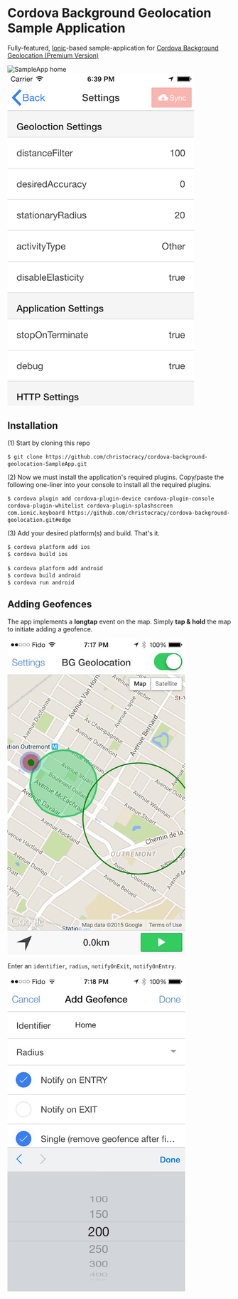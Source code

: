 # Cordova Background Geolocation Sample Application

Fully-featured, [Ionic](http://ionicframework.com/)-based sample-application for [Cordova Background Geolocation  (Premium Version)](http://christocracy.github.io/cordova-background-geolocation/)

![SampleApp home](https://www.dropbox.com/s/41gbtut47gk2exi/Screenshot%202015-06-06%2012.19.03.png?dl=1)
![Android Battery Performance](/resources/sampleapp-ionic-settings.png "SampleApp Settings")

## Installation

(1) Start by cloning this repo

```
$ git clone https://github.com/christocracy/cordova-background-geolocation-SampleApp.git
```

(2) Now we must install the application's required plugins.  Copy/paste the following one-liner into your console to install all the required plugins.

```
$ cordova plugin add cordova-plugin-device cordova-plugin-console cordova-plugin-whitelist cordova-plugin-splashscreen com.ionic.keyboard https://github.com/christocracy/cordova-background-geolocation.git#edge
```

(3)  Add your desired platform(s) and build.  That's it.

```
$ cordova platform add ios
$ cordova build ios

$ cordova platform add android
$ cordova build android
$ cordova run android
```

## Adding Geofences

The app implements a **longtap** event on the map.  Simply **tap & hold** the map to initiate adding a geofence.

![Tap-hold to add geofence](/resources/tap-hold-add-geofence.jpg "Tap-hold to add geofence")

Enter an `identifier`, `radius`, `notifyOnExit`, `notifyOnEntry`.

![Add geofence](/resources/add-geofence.jpg "Add geofence")

